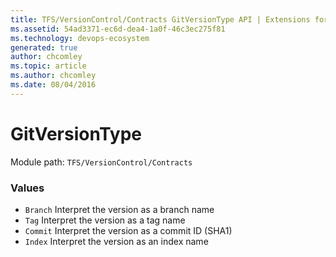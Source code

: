 ```yaml
---
title: TFS/VersionControl/Contracts GitVersionType API | Extensions for Azure DevOps Services
ms.assetid: 54ad3371-ec6d-dea4-1a0f-46c3ec275f81
ms.technology: devops-ecosystem
generated: true
author: chcomley
ms.topic: article
ms.author: chcomley
ms.date: 08/04/2016
---
```


# GitVersionType

Module path: `TFS/VersionControl/Contracts`

### Values

- `Branch` Interpret the version as a branch name
- `Tag` Interpret the version as a tag name
- `Commit` Interpret the version as a commit ID (SHA1)
- `Index` Interpret the version as an index name
